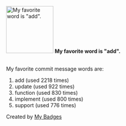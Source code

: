 <img src="https://my-badges.github.io/my-badges/favorite-word.png" alt="My favorite word is &quot;add&quot;." title="My favorite word is &quot;add&quot;." width="128">
<strong>My favorite word is &quot;add&quot;.</strong>
<br><br>

My favorite commit message words are:

1. add (used 2218 times)
2. update (used 922 times)
3. function (used 830 times)
4. implement (used 800 times)
5. support (used 776 times)


Created by <a href="https://github.com/my-badges/my-badges">My Badges</a>